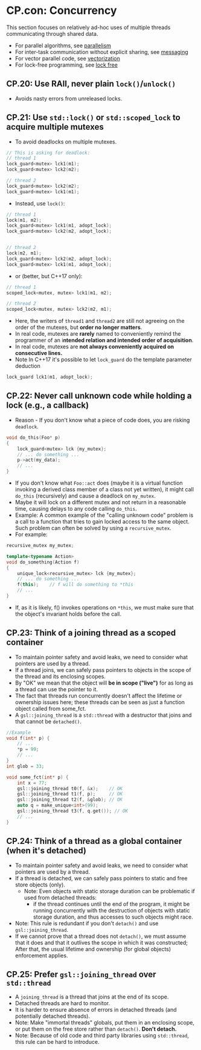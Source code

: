 # CP.con: Concurrency
This section focuses on relatively ad-hoc uses of multiple threads communicating through shared data.
- For parallel algorithms, see [parallelism](CP.par.md)
- For inter-task communication without explicit sharing, see [messaging](CP.mess.md)
- For vector parallel code, see [vectorization](CP.vec.md)
- For lock-free programming, see [lock free](CP.free.md)


## CP.20: Use RAII, never plain `lock()`/`unlock()`
- Avoids nasty errors from unreleased locks.

## CP.21: Use `std::lock()` or `std::scoped_lock` to acquire multiple mutexes
- To avoid deadlocks on multiple mutexes.
```cpp
// This is asking for deadlock:
// thread 1
lock_guard<mutex> lck1(m1);
lock_guard<mutex> lck2(m2);

// thread 2
lock_guard<mutex> lck2(m2);
lock_guard<mutex> lck1(m1);
```
- Instead, use `lock()`:
```cpp
// thread 1
lock(m1, m2);
lock_guard<mutex> lck1(m1, adopt_lock);
lock_guard<mutex> lck2(m2, adopt_lock);


// thread 2
lock(m2, m1);
lock_guard<mutex> lck2(m2, adopt_lock);
lock_guard<mutex> lck1(m1, adopt_lock);
```
- or (better, but C++17 only):

```cpp
// thread 1
scoped_lock<mutex, mutex> lck1(m1, m2);

// thread 2
scoped_lock<mutex, mutex> lck2(m2, m1);
```
- Here, the writers of `thread1` and `thread2` are still not agreeing on the order of the mutexes, but **order no longer matters**.
- In real code, mutexes are **rarely** named to conveniently remind the programmer of an i**ntended relation and intended order of acquisition**.
- In real code, mutexes are **not always conveniently acquired on consecutive lines.**
- Note In C++17 it's possible to let `lock_guard` do the template parameter deduction
```cpp
lock_guard lck1(m1, adopt_lock);
```

## CP.22: Never call unknown code while holding a lock (e.g., a callback)
- Reason - If you don't know what a piece of code does, you are risking `deadlock`.

```cpp
void do_this(Foo* p)
{
    lock_guard<mutex> lck {my_mutex};
    // ... do something ...
    p->act(my_data);
    // ...
}
```
- If you don't know what `Foo::act` does (maybe it is a virtual function invoking a derived class member of a class not yet written), it might call `do_this` (recursively) and cause a deadlock on `my_mutex`.
- Maybe it will lock on a different mutex and not return in a reasonable time, causing delays to any code calling `do_this`.
- Example: A common example of the "calling unknown code" problem is a call to a function that tries to gain locked access to the same object. Such problem can often be solved by using a `recursive_mutex`.
- For example:
```cpp
recursive_mutex my_mutex;

template<typename Action>
void do_something(Action f)
{
    unique_lock<recursive_mutex> lck {my_mutex};
    // ... do something ...
    f(this);    // f will do something to *this
    // ...
}
```
- If, as it is likely, f() invokes operations on `*this`, we must make sure that the object's invariant holds before the call.

## CP.23: Think of a joining thread as a scoped container
- To maintain pointer safety and avoid leaks, we need to consider what pointers are used by a thread.
- If a thread joins, we can safely pass pointers to objects in the scope of the thread and its enclosing scopes.
- By "OK" we mean that the object will **be in scope ("live")** for as long as a thread can use the pointer to it.
- The fact that threads run concurrently doesn't affect the lifetime or ownership issues here; these threads can be seen as just a function object called from some_fct.
- A `gsl::joining_thread` is a `std::thread` with a destructor that joins and that cannot be `detached()`.
```cpp
//Example
void f(int* p) {
    // ...
    *p = 99;
    // ...
}
int glob = 33;

void some_fct(int* p) {
    int x = 77;
    gsl::joining_thread t0(f, &x);    // OK
    gsl::joining_thread t1(f, p);     // OK
    gsl::joining_thread t2(f, &glob); // OK
    auto q = make_unique<int>(99);
    gsl::joining_thread t3(f, q.get()); // OK
    // ...
}
```


## CP.24: Think of a thread as a global container (when it's detached)
- To maintain pointer safety and avoid leaks, we need to consider what pointers are used by a thread.
- If a thread is detached, we can safely pass pointers to static and free store objects (only).
  - Note: Even objects with static storage duration can be problematic if used from detached threads:
    - if the thread continues until the end of the program, it might be running concurrently with the destruction of objects with static storage duration, and thus accesses to such objects might race.
- Note: This rule is redundant if you don't `detach()` and use `gsl::joining_thread`.
- If we cannot prove that a thread does not `detach()`, we must assume that it does and that it outlives the scope in which it was constructed; After that, the usual lifetime and ownership (for global objects) enforcement applies.


## CP.25: Prefer `gsl::joining_thread` over `std::thread`
- A `joining_thread` is a thread that joins at the end of its scope.
- Detached threads are hard to monitor.
- It is harder to ensure absence of errors in detached threads (and potentially detached threads).
- Note: Make "immortal threads" globals, put them in an enclosing scope, or put them on the free store rather than `detach()`. **Don't detach.**
- Note: Because of old code and third party libraries using `std::thread`, this rule can be hard to introduce.

